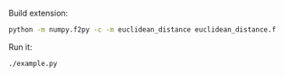 Build extension:

```bash
python -m numpy.f2py -c -m euclidean_distance euclidean_distance.f
```

Run it:
```bash
./example.py
```

